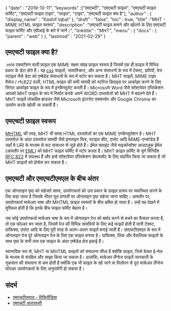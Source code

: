 {
  "date" : "2019-10-11",
  "keywords" :["एमएचटी", "एमएचटी फाइल", "एमएचटी फाइल फॉर्मेट", "एमएचटी फाइल टाइप", "फाइल", "टाइप", "एमएचटी फाइल क्या है"],
  "author" : {
    "display_name" : "Kashif Iqbal"
},
  "draft" : "false",
  "toc" : true,
  "title" :"MHT - MIME HTML फ़ाइल स्वरूप",
  "description" :"एमएचटी फाइल बनाने और खोलने के लिए एमएचटी फाइल फॉर्मेट और एपीआई के बारे में जानें।",
  "linktitle" : "MHT",
  "menu" : {
    "docs" : {
      "parent" : "web"
}
},
  "lastmod" : "2021-02-29"
}

## एमएचटी फाइल क्या है?

.mht एक्सटेंशन वाली फ़ाइल एक MIME सक्षम संग्रह फ़ाइल स्वरूप है जिसमें एक ही फ़ाइल में विभिन्न प्रकार के डेटा होते हैं। यह [css](/hi/web/css/) फाइलों, जावास्क्रिप्ट, और अन्य संसाधनों के रूप में टेक्स्ट, छवियों, पेज स्टाइल जैसे डेटा को एम्बेडेड संसाधनों के रूप में स्टोर कर सकता है। MHT फाइलें, MIME टाइप मैसेज / rfc822 वाली, HTML फाइल की सभी सामग्री को स्टोरेज डिवाइस पर आर्काइव करने के लिए सिंगल आर्काइव फाइल के रूप में इनकैप्सुलेट करती हैं। Microsoft Word जैसे सॉफ़्टवेयर एप्लिकेशन आपको MHT फ़ाइल के रूप में निर्यात करके अपने WORD दस्तावेज़ों को MHT में बदलने देते हैं। MHT फाइलें लोकप्रिय ब्राउज़र जैसे Microsoft इंटरनेट एक्सप्लोर और Google Chrome का उपयोग करके खोली जा सकती हैं।

## एमएचटी फ़ाइल स्वरूप

[MHTML](/hi/web/mhtml/) की तरह, MHT भी समग्र HTML दस्तावेज़ों का एक MIME एनकैप्सुलेशन है। MHT दस्तावेज़ के अंदर दस्तावेज़ सामग्री जैसे इनलाइन चित्र, स्टाइल शीट, एप्लेट आदि MIME-एन्कोडेड हैं जहाँ ये URI के माध्यम से रूट संसाधन से जुड़े होते हैं। ईमेल क्लाइंट जैसे माइक्रोसॉफ्ट आउटलुक ईमेल (आमतौर पर [EML](/hi/email/eml/)) को MHT फाइल फॉर्मेट में स्टोर करता है। MHT फ़ाइल फ़ॉर्मेट के पूर्ण विनिर्देश [RFC 822](https://tools.ietf.org/html/rfc822) में उपलब्ध हैं और इन्हें सॉफ़्टवेयर एप्लिकेशन डेवलपमेंट के लिए संदर्भित किया जा सकता है जो MHT फ़ाइलों को प्रोसेस कर सकता है।

## एमएचटी और एमएचटीएमएल के बीच अंतर

एक ऑनलाइन पृष्ठ को सहेजते समय, उपयोगकर्ता को उस प्रकार के फ़ाइल प्रारूप पर व्यवस्थित करने के लिए कहा जाता है जिसके भीतर मूल प्रणाली पर ऑनलाइन पृष्ठ सहेजा जाना चाहिए। आमतौर पर, उपयोगकर्ता मार्कअप भाषा और MHTML फ़ाइल स्वरूपों के बीच भ्रमित हो जाता है। उन्हें यह देखने में मुश्किल होती है कि इनके बीच फाइल फॉर्मेट बेहतर है।

जब कोई उपयोगकर्ता मार्कअप भाषा के रूप में ऑनलाइन पेज को बर्बाद करने से बचने का फैसला करता है, तो एक फोल्डर बन जाता है, जिसमें पेज की विभिन्न सामग्रियों के लिए कई फाइलें होती हैं यानी टेक्स्ट, ग्राफिक्स, एप्लेट आदि के लिए पूरी तरह से अलग-अलग फाइलें बनाई जाती हैं। एमएचटीएमएल के रूप में ऑनलाइन पेज पूरे ऑनलाइन पेज के लिए एक फाइल बनाता है। ग्राफिक्स, लिंक और वैकल्पिक फाइलों के साथ पृष्ठ के सभी तत्व एक फाइल के अंदर एम्बेडेड क्षेत्र इकाई हैं।

स्वाभाविक रूप से, MHT या MHTML फ़ाइलों को संभालना सीधा है क्योंकि फ़ाइल, जिसे केवल ई-मेल के माध्यम से संरक्षित और साझा किया जा सकता है। हालांकि, मार्कअप लैंग्वेज फाइलें जानकारी के नुकसान की संभावना से कम होती हैं क्योंकि एक भी फाइल के खो जाने या विलोपन से पूरा मार्कअप लैंग्वेज फोल्डर उपयोगकर्ता के लिए अनुपयोगी हो सकता है।

## संदर्भ

* [एमएचटीएमएल - विकिपीडिया](https://en.wikipedia.org/wiki/MHTML)
* [एमएचटी आरएफसी](https://tools.ietf.org/html/rfc822)

